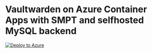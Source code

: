 # Vaultwarden on Azure Container Apps with SMPT and selfhosted MySQL backend


[![Deploy to Azure](https://aka.ms/deploytoazurebutton)](https://portal.azure.com/#create/Microsoft.Template/uri/https%3A%2F%2Fraw.githubusercontent.com%2Fversiontwo-sk%2Fvaultwarden-on-azure-container-apps%2Fmain%2Fmysql.json)
